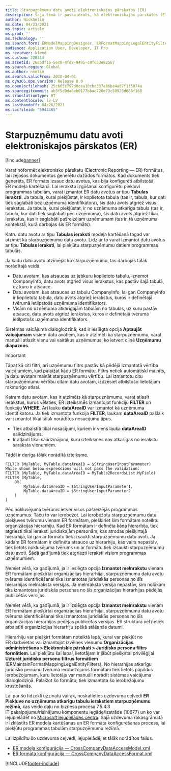 ```yaml
---
title: Starpuzņēmumu datu avoti elektroniskajos pārskatos (ER)
description: Šajā tēmā ir paskaidrots, kā elektroniskajos pārskatos (Electronic Reporting — ER) varat izmantot starpuzņēmumu datu avotus.
author: NickSelin
ms.date: 04/23/2021
ms.topic: article
ms.prod: ''
ms.technology: ''
ms.search.form: ERModelMappingDesigner, ERFormatMappingLegalEntityFilterTable
audience: Application User, Developer, IT Pro
ms.reviewer: kfend
ms.custom: 220314
ms.assetid: 2685df16-5ec8-4fd7-9495-c0f653e82567
ms.search.region: Global
ms.author: nselin
ms.search.validFrom: 2018-04-01
ms.dyn365.ops.version: Release 8.0
ms.openlocfilehash: 25c665c797d0cea10cbe337e86be4a07f1f5074a
ms.sourcegitcommit: ab3f5d0da6eb0177bbad720e73c58926d686f168
ms.translationtype: HT
ms.contentlocale: lv-LV
ms.lasthandoff: 04/26/2021
ms.locfileid: "5944465"
---
```

# <a name="cross-company-data-sources-in-electronic-reporting-er"></a>Starpuzņēmumu datu avoti elektroniskajos pārskatos (ER)

[!include[banner](../includes/banner.md)]

Varat noformēt elektronisko pārskatu (Electronic Reporting — ER) formātus, lai izejošos dokumentus ģenerētu dažādos formātos. Kad dokuments tiek ģenerēts, ER formāts izsauc datu avotus, kas bija konfigurēti atbilstošā ER modeļa kartēšanā. Lai ierakstu izgūšanai konfigurētu piekļuvi programmas tabulām, varat izmantot ER datu avotus ar tipu **Tabulas ieraksti**. Ja tabula, kurai piekļūstat, ir koplietota tabula (tas ir, tabula, kur dati tiek saglabāti bez uzņēmuma identifikatora), šis datu avots atgriež visus ierakstus. Ja tabula, kurai piekļūstat, ir no uzņēmuma atkarīga tabula (tas ir, tabula, kur dati tiek saglabāti pēc uzņēmuma), šis datu avots atgriež tikai ierakstus, kas ir saglabāti pašreizējam uzņēmumam (tas ir, tā uzņēmuma kontekstā, kurā darbojas šis ER formāts).

Katru datu avotu ar tipu **Tabulas ieraksti** modeļa kartēšanā tagad var atzīmēt kā starpuzņēmumu datu avotu. Līdz ar to varat izmantot datu avotus ar tipu **Tabulas ieraksti**, lai piekļūtu starpuzņēmumu datiem programmas tabulās.

Ja kādu datu avotu atzīmējat kā starpuzņēmumu, tas darbojas tālāk norādītajā veidā.

- Datu avotam, kas atsaucas uz jebkuru koplietoto tabulu, izņemot CompanyInfo, datu avots atgriež visus ierakstus, kas pastāv šajā tabulā, uz kuru ir atsauce. 
- Datu avotam, kas atsaucas uz tabulu CompanyInfo, lai gan CompanyInfo ir koplietota tabula, datu avots atgriež ierakstus, kuros ir definētajā tvērumā ietilpstošs uzņēmuma identifikators.
- Visām no uzņēmuma atkarīgajām tabulām no tabulas, uz kuru pastāv atsauce, datu avots atgriež ierakstus, kuros ir definētajā tvērumā ietilpstošs uzņēmuma identifikators.

Sistēmas vaicājuma dialoglodziņā, kad ir ieslēgta opcija **Aptaujāt vaicājumam** visiem datu avotiem, kas ir atzīmēti kā starpuzņēmumu, varat manuāli atlasīt vienu vai vairākus uzņēmumus, ko ietvert cilnē **Uzņēmumu diapazons**.

> [!IMPORTANT]
> Tāpat kā citi filtri, arī uzņēmumu filtrs pastāv kā pēdējā izmantotā vērtība vaicājumiem, kad palaižat kādu ER formātu. Filtrs netiek automātiski mainīts, ja datu avotam maināt starpuzņēmumu vērtību. Lai izmantotu citu starpuzņēmumu vērtību citam datu avotam, izdzēsiet atbilstošo lietotājam raksturīgo atlasi.

Katram datu avotam, kas ir atzīmēts kā starpuzņēmumu, varat atlasīt ierakstus, kurus vēlaties, ER izteiksmēs izmantojot funkciju **FILTER** un funkciju **WHERE**. Arī lauku **dataAreaID** var izmantot kā uzņēmuma identifikatoru. Ja tiek izmantota funkcija **FILTER**, laukam **dataAreaID** pašlaik var izmantot tikai tālāk norādītos nosacījumu tipus.

- Tiek atbalstīti tikai nosacījumi, kuriem ir viens lauka **dataAreaID** salīdzinājums.
- Ir atļauti tikai salīdzinājumi, kuru izteiksmes nav atkarīgas no ierakstu saraksta vienumiem.

Tādēļ ir derīga tālāk norādītā izteiksme.

```ER Expression
FILTER (MyTable, MyTable.dataAreaID = $StringUserInputParameter)
While shown below expressions will not pass the validation:
FILTER (MyTable, MyTable.dataAreaID = MyTable2RecordsList.MyField)
FILTER (MyTable, 
    OR(
        MyTable.dataAreaID = $StringUserInputParameter1,
        MyTable.dataAreaID = $StringUserInputParameter2
    )
)
```

Pēc noklusējuma tvērums ietver visus pašreizējās programmas uzņēmumus. Taču to var ierobežot. Lai ierobežotu starpuzņēmumu datu piekļuves tvērumu vienam ER formātam, piešķiriet šim formātam noteiktu organizācijas hierarhiju. Kad ER formātam ir definēta kāda hierarhija, tiek atgriezti tikai ieraksti juridiskajām personām, kas atrodas piešķirtajā hierarhijā, lai gan ar formātu tiek izsaukti starpuzņēmumu datu avoti. Ja kādam ER formātam ir definēta atsauce uz hierarhiju, kas vairs nepastāv, tiek lietots noklusējuma tvērums un ar formātu tiek izsaukti starpuzņēmumu datu avoti. Šādā gadījumā tiek atgriezti ieraksti visiem programmas uzņēmumiem.

Ņemiet vērā, ka gadījumā, ja ir ieslēgta opcija **Izmantot melnrakstu** vienam ER formātam piešķirtai organizācijas hierarhijai, starpuzņēmumu datu avotu tvēruma identificēšanai tiks izmantotas juridiskās personas no šīs hierarhijas melnraksta versijas. Ja melnraksta versija nepastāv, šim nolūkam tiks izmantotas juridiskās personas no šīs organizācijas hierarhijas pēdējās publicētās versijas.

Ņemiet vērā, ka gadījumā, ja ir izslēgta opcija **Izmantot melnrakstu** vienam ER formātam piešķirtai organizācijas hierarhijai, starpuzņēmumu datu avotu tvēruma identificēšanai tiks izmantotas juridiskās personas no šīs organizācijas hierarhijas pēdējās publicētās versijas. ER struktūrā vēl netiek atbalstīti organizācijas hierarhiju spēkā stāšanās datumi.

Hierarhiju var piešķirt formātam noteiktā lapā, kurai var piekļūt no ER darbvietas vai izmantojot izvēlnes vienumu **Organizācijas administrēšana \> Elektroniskie pārskati \> Juridisko personu filtrs formātiem**. Lai piekļūtu šai lapai, lietotājam ir jābūt piešķirtai privilēģijai **Uzturēt juridisko personu filtrus formātiem** (ERMaintainFormatMappingLegalEntityFilters). No hierarhijas atkarīgu juridisko personu tvēruma ierobežojums formātam tiek lietots papildus ierobežojumam, kuru lietotājs var manuāli norādīt sistēmas vaicājuma dialoglodziņā. Palaižot šo formātu, tiek izmantota šo ierobežojumu krustošanās.

Lai par šo līdzekli uzzinātu vairāk, noskatieties uzdevuma ceļvedi **ER Piekļuve no uzņēmuma atkarīgu tabulu ierakstiem starpuzņēmumu režīmā**, kas veido daļu no biznesa procesa 7.5.4.3 IT pakalpojumu/risinājumu komponentu iegāde/izstrāde (10677) un ko var lejupielādēt no [Microsoft lejupielādes centra](https://go.microsoft.com/fwlink/?linkid=874684). Šajā uzdevuma rokasgrāmatā ir izklāstīts ER modeļa kartēšanas un ER formāta konfigurēšanas process, lai piekļūtu programmas tabulām starpuzņēmumu režīmā.

Lai izpildītu šo uzdevuma ceļvedi, lejupielādējiet tālāk norādītos failus.

- [ER modeļa konfigurācija — CrossCompanyDataAccessModel.xml](https://download.microsoft.com/download/4/2/5/4258f891-7054-4821-aedd-3721ba25fdd5/CrossCompanyDataAccessModel.xml)
- [ER formāta konfigurācija — CrossCompanyDataAccessFormat.xml](https://download.microsoft.com/download/3/2/1/321deb75-3ba9-4323-99bf-207a52c60b5c/CrossCompanyDataAccessFormat.xml)


[!INCLUDE[footer-include](../../../includes/footer-banner.md)]
